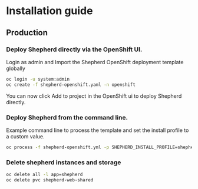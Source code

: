 # Installation guide

## Production

### Deploy Shepherd directly via the OpenShift UI.
Login as admin and Import the Shepherd OpenShift deployment template globally
```bash
oc login -u system:admin
oc create -f shepherd-openshift.yaml -n openshift
```
You can now click Add to project in the OpenShift ui to deploy Shepherd directly.

### Deploy Shepherd from the command line.
Example command line to process the template and set the install profile to a custom value. 
```bash
oc process -f shepherd-openshift.yml -p SHEPHERD_INSTALL_PROFILE=shepherd | oc create -f -
```

### Delete shepherd instances and storage
```bash
oc delete all -l app=shepherd
oc delete pvc shepherd-web-shared
```

